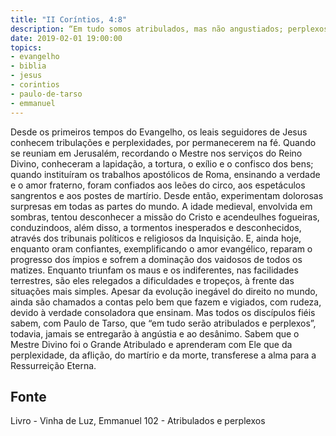 ```yaml
---
title: "II Coríntios, 4:8"
description: “Em tudo somos atribulados, mas não angustiados; perplexos, mas não desanimados.” Paulo (II Coríntios, 4:8)
date: 2019-02-01 19:00:00
topics: 
- evangelho
- biblia
- jesus
- corintios
- paulo-de-tarso
- emmanuel
---
```



Desde os primeiros tempos do Evangelho, os leais seguidores de Jesus
conhecem tribulações e perplexidades, por permanecerem na fé.
Quando se reuniam em Jerusalém, recordando o Mestre nos serviços do
Reino Divino, conheceram a lapidação, a tortura, o exílio e o confisco dos bens;
quando instituíram os trabalhos apostólicos de Roma, ensinando a verdade e o amor
fraterno, foram confiados aos leões do circo, aos espetáculos sangrentos e aos postes
de martírio.
Desde então, experimentam dolorosas surpresas em todas as partes do
mundo.
A idade medieval, envolvida em sombras, tentou desconhecer a missão do
Cristo e acendeu­lhes fogueiras, conduzindo­os, além disso, a tormentos inesperados
e desconhecidos, através dos tribunais políticos e religiosos da Inquisição.
E, ainda hoje, enquanto oram confiantes, exemplificando o amor
evangélico, reparam o progresso dos ímpios e sofrem a dominação dos vaidosos de
todos os matizes. Enquanto triunfam os maus e os indiferentes, nas facilidades
terrestres, são eles relegados a dificuldades e tropeços, à frente das situações mais
simples.
Apesar da evolução inegável do direito no mundo, ainda são chamados a
contas pelo bem que fazem e vigiados, com rudeza, devido à verdade consoladora
que ensinam.
Mas todos os discípulos fiéis sabem, com Paulo de Tarso, que “em tudo
serão atribulados e perplexos”, todavia, jamais se entregarão à angústia e ao
desânimo. Sabem que o Mestre Divino foi o Grande Atribulado e aprenderam com
Ele que da perplexidade, da aflição, do martírio e da morte, transfere­se a alma para
a Ressurreição Eterna.




## Fonte
Livro - Vinha de Luz, Emmanuel
102 - Atribulados e perplexos
